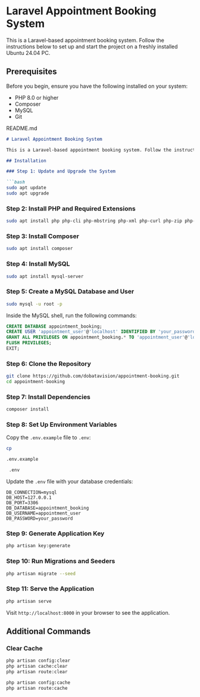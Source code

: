 # Laravel Appointment Booking System

This is a Laravel-based appointment booking system. Follow the instructions below to set up and start the project on a freshly installed Ubuntu 24.04 PC.

## Prerequisites

Before you begin, ensure you have the following installed on your system:

- PHP 8.0 or higher
- Composer
- MySQL
- Git

README.md

```markdown
# Laravel Appointment Booking System

This is a Laravel-based appointment booking system. Follow the instructions below to set up and start the project on a freshly installed Ubuntu 24.04 PC.

## Installation

### Step 1: Update and Upgrade the System

```bash
sudo apt update
sudo apt upgrade
```

### Step 2: Install PHP and Required Extensions

```bash
sudo apt install php php-cli php-mbstring php-xml php-curl php-zip php-mysql php-gd php-bcmath php-json php-tokenizer php-pear php-dev
```

### Step 3: Install Composer

```bash
sudo apt install composer
```

### Step 4: Install MySQL

```bash
sudo apt install mysql-server
```


### Step 5: Create a MySQL Database and User

```bash
sudo mysql -u root -p
```

Inside the MySQL shell, run the following commands:

```sql
CREATE DATABASE appointment_booking;
CREATE USER 'appointment_user'@'localhost' IDENTIFIED BY 'your_password';
GRANT ALL PRIVILEGES ON appointment_booking.* TO 'appointment_user'@'localhost';
FLUSH PRIVILEGES;
EXIT;
```

### Step 6: Clone the Repository

```bash
git clone https://github.com/dobatavision/appointment-booking.git
cd appointment-booking
```

### Step 7: Install Dependencies

```bash
composer install
```

### Step 8: Set Up Environment Variables

Copy the `.env.example` file to `.env`:

```bash
cp 

.env.example

 .env
```

Update the `.env` file with your database credentials:

```env
DB_CONNECTION=mysql
DB_HOST=127.0.0.1
DB_PORT=3306
DB_DATABASE=appointment_booking
DB_USERNAME=appointment_user
DB_PASSWORD=your_password
```

### Step 9: Generate Application Key

```bash
php artisan key:generate
```

### Step 10: Run Migrations and Seeders

```bash
php artisan migrate --seed
```

### Step 11: Serve the Application

```bash
php artisan serve
```

Visit `http://localhost:8000` in your browser to see the application.

## Additional Commands

### Clear Cache

```bash
php artisan config:clear
php artisan cache:clear
php artisan route:clear

php artisan config:cache
php artisan route:cache
```
